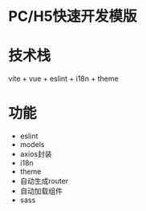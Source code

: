 # PC/H5快速开发模版

# 技术栈
vite + vue + eslint + i18n + theme

# 功能
+ eslint
+ models
+ axios封装
+ i18n
+ theme
+ 自动生成router
+ 自动加载组件
+ sass
